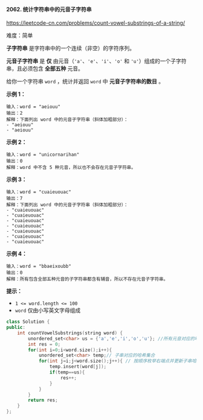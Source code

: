 #### 2062. 统计字符串中的元音子字符串

https://leetcode-cn.com/problems/count-vowel-substrings-of-a-string/

难度：简单

**子字符串** 是字符串中的一个连续（非空）的字符序列。

**元音子字符串** 是 **仅** 由元音（`'a'`、`'e'`、`'i'`、`'o'` 和 `'u'`）组成的一个子字符串，且必须包含 **全部五种** 元音。

给你一个字符串 `word` ，统计并返回 `word` 中 **元音子字符串的数目** 。

 

**示例 1：**

```
输入：word = "aeiouu"
输出：2
解释：下面列出 word 中的元音子字符串（斜体加粗部分）：
- "aeiouu"
- "aeiouu"
```

**示例 2：**

```
输入：word = "unicornarihan"
输出：0
解释：word 中不含 5 种元音，所以也不会存在元音子字符串。
```

**示例 3：**

```
输入：word = "cuaieuouac"
输出：7
解释：下面列出 word 中的元音子字符串（斜体加粗部分）：
- "cuaieuouac"
- "cuaieuouac"
- "cuaieuouac"
- "cuaieuouac"
- "cuaieuouac"
- "cuaieuouac"
- "cuaieuouac"
```

**示例 4：**

```
输入：word = "bbaeixoubb"
输出：0
解释：所有包含全部五种元音的子字符串都含有辅音，所以不存在元音子字符串。
```

 

**提示：**

- `1 <= word.length <= 100`
- `word` 仅由小写英文字母组成



```c++
class Solution {
public:
    int countVowelSubstrings(string word) {
        unordered_set<char> us = {'a','e','i','o','u'}; //所有元音对应的哈希集合
        int res = 0;
        for(int i=0;i<word.size();i++){
            unordered_set<char> temp;// 子串对应的哈希集合
            for(int j=i;j<word.size();j++){ // 按顺序枚举右端点并更新子串哈希集合及比较
                temp.insert(word[j]);
                if(temp==us){
                    res++;
                }
            }
        }
        return res;
    }
};
```

